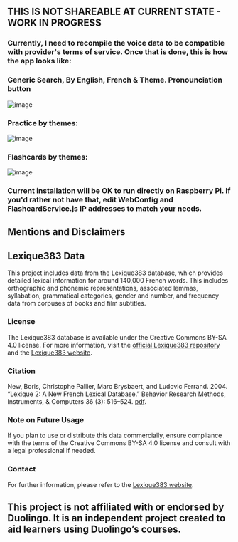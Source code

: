 ## THIS IS NOT SHAREABLE AT CURRENT STATE - WORK IN PROGRESS
### Currently, I need to recompile the voice data to be compatible with provider's terms of service. Once that is done, this is how the app looks like:

### Generic Search, By English, French & Theme. Pronounciation button
![image](https://github.com/anbruzga/FrFlashCardsDuo/assets/60633443/341b9819-cb63-493f-9ee8-7beb6fd26df6)


### Practice by themes:
![image](https://github.com/anbruzga/FrFlashCardsDuo/assets/60633443/29318bee-24a8-42b5-be7e-bb89f4635701)

### Flashcards by themes:
![image](https://github.com/anbruzga/FrFlashCardsDuo/assets/60633443/2e247074-2cf2-44c7-a3e6-4264d703f344)

### Current installation will be OK to run directly on Raspberry Pi. If you'd rather not have that, edit WebConfig and FlashcardService.js IP addresses to match your needs.



## Mentions and Disclaimers
## Lexique383 Data

This project includes data from the Lexique383 database, which provides detailed lexical information for around 140,000 French words. This includes orthographic and phonemic representations, associated lemmas, syllabation, grammatical categories, gender and number, and frequency data from corpuses of books and film subtitles.

### License

The Lexique383 database is available under the Creative Commons BY-SA 4.0 license. For more information, visit the [official Lexique383 repository](https://github.com/chrplr/openlexicon/blob/master/datasets-info/Lexique383/README-Lexique.md) and the [Lexique383 website](http://www.lexique.org).

### Citation

New, Boris, Christophe Pallier, Marc Brysbaert, and Ludovic Ferrand. 2004. “Lexique 2: A New French Lexical Database.” Behavior Research Methods, Instruments, & Computers 36 (3): 516–524. [pdf](http://www.lexique.org/?page_id=294).

### Note on Future Usage

If you plan to use or distribute this data commercially, ensure compliance with the terms of the Creative Commons BY-SA 4.0 license and consult with a legal professional if needed.

### Contact

For further information, please refer to the [Lexique383 website](http://www.lexique.org).

## This project is not affiliated with or endorsed by Duolingo. It is an independent project created to aid learners using Duolingo’s courses.